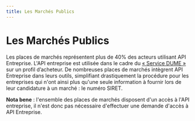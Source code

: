 ```yaml
---
title: Les Marchés Publics
---
```


# Les Marchés Publics

Les places de marchés représentent plus de 40% des acteurs utilisant
API Entreprise. L'API entreprise est utilisée dans le cadre du [« Service DUME »](https://www2.economie.gouv.fr/daj/dume-espd) sur un profil d’acheteur.
De nombreuses places de marchés intègrent API Entreprise dans leurs outils,
simplifiant drastiquement la procédure pour les entreprises qui n'ont
ainsi plus qu'une seule information à fournir lors de leur candidature
à un marché : le numéro SIRET.

**Nota bene** : l'ensemble des places de marchés disposent d'un accès à l'API entreprise, il n'est donc pas nécessaire d'effectuer une demande d'accès à API Entreprise.
